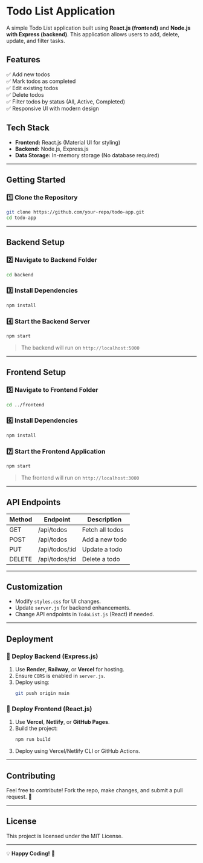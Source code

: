 # Todo List Application

A simple Todo List application built using **React.js (frontend)** and **Node.js with Express (backend)**. This application allows users to add, delete, update, and filter tasks.

## Features

✅ Add new todos  
✅ Mark todos as completed  
✅ Edit existing todos  
✅ Delete todos  
✅ Filter todos by status (All, Active, Completed)  
✅ Responsive UI with modern design  

## Tech Stack

- **Frontend:** React.js (Material UI for styling)
- **Backend:** Node.js, Express.js
- **Data Storage:** In-memory storage (No database required)

---

## **Getting Started**

### 1️⃣ Clone the Repository
```sh
git clone https://github.com/your-repo/todo-app.git
cd todo-app
```

---

## **Backend Setup**

### 2️⃣ Navigate to Backend Folder
```sh
cd backend
```

### 3️⃣ Install Dependencies
```sh
npm install
```

### 4️⃣ Start the Backend Server
```sh
npm start
```

> The backend will run on `http://localhost:5000`

---

## **Frontend Setup**

### 5️⃣ Navigate to Frontend Folder
```sh
cd ../frontend
```

### 6️⃣ Install Dependencies
```sh
npm install
```

### 7️⃣ Start the Frontend Application
```sh
npm start
```

> The frontend will run on `http://localhost:3000`

---

## **API Endpoints**

| Method | Endpoint        | Description              |
|--------|----------------|--------------------------|
| GET    | /api/todos     | Fetch all todos         |
| POST   | /api/todos     | Add a new todo          |
| PUT    | /api/todos/:id | Update a todo           |
| DELETE | /api/todos/:id | Delete a todo           |

---

## **Customization**
- Modify `styles.css` for UI changes.
- Update `server.js` for backend enhancements.
- Change API endpoints in `TodoList.js` (React) if needed.

---

## **Deployment**

### 🚀 Deploy Backend (Express.js)
1. Use **Render**, **Railway**, or **Vercel** for hosting.
2. Ensure `CORS` is enabled in `server.js`.
3. Deploy using:
   ```sh
   git push origin main
   ```

### 🚀 Deploy Frontend (React.js)
1. Use **Vercel**, **Netlify**, or **GitHub Pages**.
2. Build the project:
   ```sh
   npm run build
   ```
3. Deploy using Vercel/Netlify CLI or GitHub Actions.

---

## **Contributing**
Feel free to contribute! Fork the repo, make changes, and submit a pull request. 🚀

---

## **License**
This project is licensed under the MIT License.

---

💡 **Happy Coding!** 🎉

